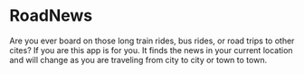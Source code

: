 RoadNews
========

Are you ever board on those long train rides, bus rides, or road trips to other cites? If you are this app is for you. It finds the news in your current location and will change as you are traveling from city to city or town to town.
